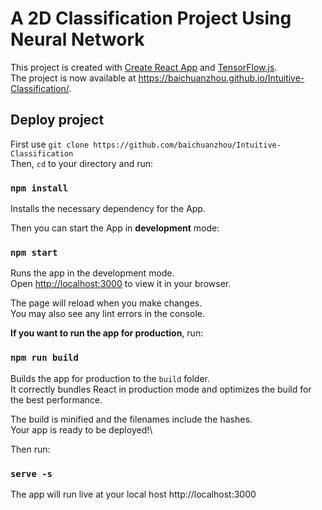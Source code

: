 # A 2D Classification Project Using Neural Network

This project is created with [Create React App](https://github.com/facebook/create-react-app) and [TensorFlow.js](https://www.tensorflow.org/js).\
The project is now available at https://baichuanzhou.github.io/Intuitive-Classification/.
## Deploy project

First use `git clone https://github.com/baichuanzhou/Intuitive-Classification` \
Then, `cd` to your directory and run: 

### `npm install`
Installs the necessary dependency for the App.

Then you can start the App in **development** mode:

### `npm start`
Runs the app in the development mode.\
Open [http://localhost:3000](http://localhost:3000) to view it in your browser.

The page will reload when you make changes.\
You may also see any lint errors in the console.

**If you want to run the app for production**, run:
### `npm run build`

Builds the app for production to the `build` folder.\
It correctly bundles React in production mode and optimizes the build for the best performance.

The build is minified and the filenames include the hashes.\
Your app is ready to be deployed!\

Then run:
### `serve -s`
The app will run live at your local host http://localhost:3000


